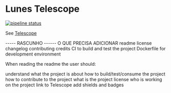 # Lunes Telescope

[![pipeline status](https://git.lunes.io/blockchain/telescope/badges/main/pipeline.svg)](https://git.lunes.io/blockchain/telescope/-/commits/main)


See [Telescope](https://blockchain.lunes.io/telescope/)

----- RASCUNHO ------
O QUE PRECISA ADICIONAR 
readme
license
changelog
contributing
credits
CI to build and test the project
Dockerfile for development environment


When reading the readme the user should:

understand what the project is about
how to build/test/consume the project
how to contribute to the project
what is the project license
who is working on the project
link to Telescope
add shields and badges